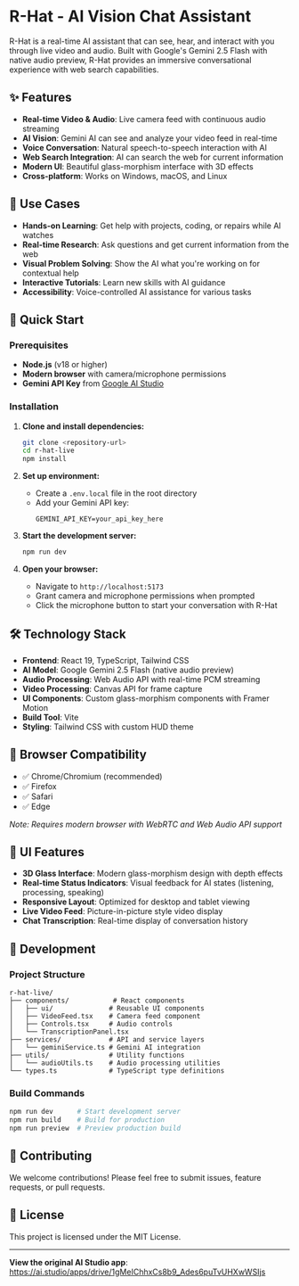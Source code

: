 # R-Hat - AI Vision Chat Assistant

R-Hat is a real-time AI assistant that can see, hear, and interact with you through live video and audio. Built with Google's Gemini 2.5 Flash with native audio preview, R-Hat provides an immersive conversational experience with web search capabilities.

## ✨ Features

- **Real-time Video & Audio**: Live camera feed with continuous audio streaming
- **AI Vision**: Gemini AI can see and analyze your video feed in real-time
- **Voice Conversation**: Natural speech-to-speech interaction with AI
- **Web Search Integration**: AI can search the web for current information
- **Modern UI**: Beautiful glass-morphism interface with 3D effects
- **Cross-platform**: Works on Windows, macOS, and Linux

## 🎯 Use Cases

- **Hands-on Learning**: Get help with projects, coding, or repairs while AI watches
- **Real-time Research**: Ask questions and get current information from the web
- **Visual Problem Solving**: Show the AI what you're working on for contextual help
- **Interactive Tutorials**: Learn new skills with AI guidance
- **Accessibility**: Voice-controlled AI assistance for various tasks

## 🚀 Quick Start

### Prerequisites
- **Node.js** (v18 or higher)
- **Modern browser** with camera/microphone permissions
- **Gemini API Key** from [Google AI Studio](https://makersuite.google.com/app/apikey)

### Installation

1. **Clone and install dependencies:**
   ```bash
   git clone <repository-url>
   cd r-hat-live
   npm install
   ```

2. **Set up environment:**
   - Create a `.env.local` file in the root directory
   - Add your Gemini API key:
     ```
     GEMINI_API_KEY=your_api_key_here
     ```

3. **Start the development server:**
   ```bash
   npm run dev
   ```

4. **Open your browser:**
   - Navigate to `http://localhost:5173`
   - Grant camera and microphone permissions when prompted
   - Click the microphone button to start your conversation with R-Hat

## 🛠️ Technology Stack

- **Frontend**: React 19, TypeScript, Tailwind CSS
- **AI Model**: Google Gemini 2.5 Flash (native audio preview)
- **Audio Processing**: Web Audio API with real-time PCM streaming
- **Video Processing**: Canvas API for frame capture
- **UI Components**: Custom glass-morphism components with Framer Motion
- **Build Tool**: Vite
- **Styling**: Tailwind CSS with custom HUD theme

## 📱 Browser Compatibility

- ✅ Chrome/Chromium (recommended)
- ✅ Firefox
- ✅ Safari
- ✅ Edge

*Note: Requires modern browser with WebRTC and Web Audio API support*

## 🎨 UI Features

- **3D Glass Interface**: Modern glass-morphism design with depth effects
- **Real-time Status Indicators**: Visual feedback for AI states (listening, processing, speaking)
- **Responsive Layout**: Optimized for desktop and tablet viewing
- **Live Video Feed**: Picture-in-picture style video display
- **Chat Transcription**: Real-time display of conversation history

## 🔧 Development

### Project Structure
```
r-hat-live/
├── components/           # React components
│   ├── ui/              # Reusable UI components
│   ├── VideoFeed.tsx    # Camera feed component
│   ├── Controls.tsx     # Audio controls
│   └── TranscriptionPanel.tsx
├── services/            # API and service layers
│   └── geminiService.ts # Gemini AI integration
├── utils/               # Utility functions
│   └── audioUtils.ts    # Audio processing utilities
└── types.ts             # TypeScript type definitions
```

### Build Commands
```bash
npm run dev      # Start development server
npm run build    # Build for production
npm run preview  # Preview production build
```

## 🤝 Contributing

We welcome contributions! Please feel free to submit issues, feature requests, or pull requests.

## 📄 License

This project is licensed under the MIT License.

---

**View the original AI Studio app**: https://ai.studio/apps/drive/1gMeIChhxCs8b9_Ades6puTvUHXwWSIjs
